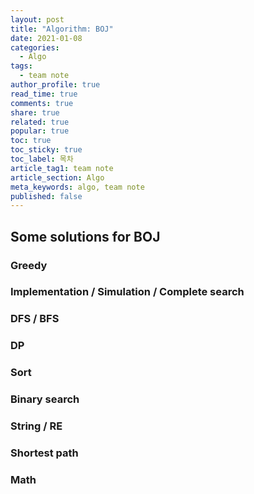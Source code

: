 ```yaml
---
layout: post
title: "Algorithm: BOJ"
date: 2021-01-08
categories:
  - Algo
tags:
  - team note
author_profile: true
read_time: true
comments: true
share: true
related: true
popular: true
toc: true
toc_sticky: true
toc_label: 목차
article_tag1: team note
article_section: Algo
meta_keywords: algo, team note
published: false
---
```


## Some solutions for BOJ

### Greedy

### Implementation / Simulation / Complete search

### DFS / BFS

### DP

### Sort

### Binary search

### String / RE

### Shortest path

### Math
